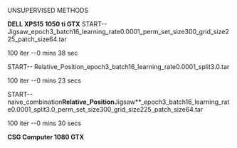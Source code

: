 UNSUPERVISED METHODS


**DELL XPS15 1050 ti GTX**
START-- Jigsaw_epoch3_batch16_learning_rate0.0001_perm_set_size300_grid_size225_patch_size64.tar 

100 iter --0 mins 38 sec

START-- Relative_Position_epoch3_batch16_learning_rate0.0001_split3.0.tar

100 iter --0 mins  23 secs

START--naive_combination**Relative_Position**Jigsaw**_epoch3_batch16_learning_rate0.0001_split3.0_perm_set_size300_grid_size225_patch_size64.tar

100 iter --0 mins  30 secs


**CSG Computer 1080 GTX**


